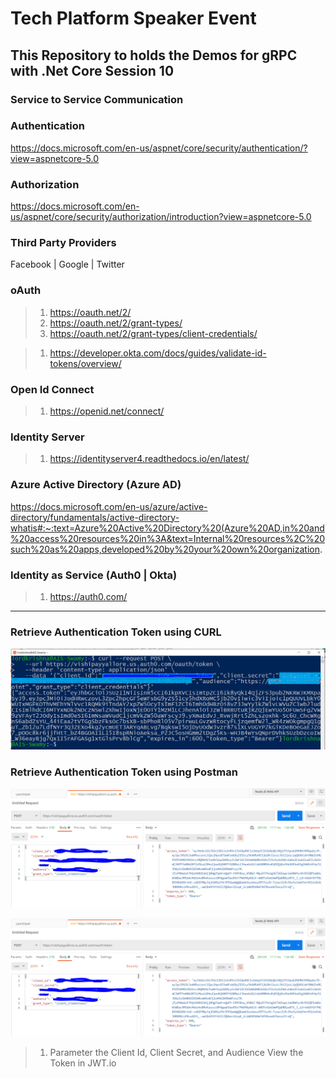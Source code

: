 # Tech Platform Speaker Event

## This Repository to holds the Demos for gRPC with .Net Core Session 10

### Service to Service Communication

### Authentication
https://docs.microsoft.com/en-us/aspnet/core/security/authentication/?view=aspnetcore-5.0

### Authorization
https://docs.microsoft.com/en-us/aspnet/core/security/authorization/introduction?view=aspnetcore-5.0

### Third Party Providers
Facebook | Google | Twitter

### oAuth

> 1. https://oauth.net/2/
> 1. https://oauth.net/2/grant-types/
> 1. https://oauth.net/2/grant-types/client-credentials/


> 1. https://developer.okta.com/docs/guides/validate-id-tokens/overview/

### Open Id Connect
> 1. https://openid.net/connect/

### Identity Server
> 1. https://identityserver4.readthedocs.io/en/latest/

### Azure Active Directory (Azure AD)
https://docs.microsoft.com/en-us/azure/active-directory/fundamentals/active-directory-whatis#:~:text=Azure%20Active%20Directory%20(Azure%20AD,in%20and%20access%20resources%20in%3A&text=Internal%20resources%2C%20such%20as%20apps,developed%20by%20your%20own%20organization.

### Identity as Service (Auth0 | Okta)

> 1. https://auth0.com/

***********************************************************************************************************************************

### Retrieve Authentication Token using CURL
![Auth Token | 100x100](./Documentation/Images/Curl_Auth_Token.PNG)

### Retrieve Authentication Token using Postman
![Auth Token 1 | 100x100](./Documentation/Images/Post_Auth_Token_1.PNG)

![Auth Token 2 | 100x100](./Documentation/Images/Post_Auth_Token_1.PNG)

> 1. Parameter the Client Id, Client Secret, and Audience
> View the Token in JWT.io
